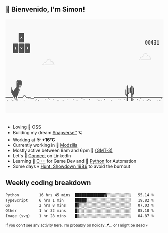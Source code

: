 <h2>🤠 <b>Bienvenido, I'm Simon!&nbsp;</b></h2>

<section>
	<img src="./static/banner.gif" height=300 width=1000>	
</section>
<br/>

<ul>
  <li>
     Loving 🤍 OSS
  </li>
  <li>
    Building my dream&nbsp;<a href=https://github.com/snapverse target=_blank>Snapverse™</a> 🪐
  </li>
  <li>
		<!--START_SECTION:weather-->
		Working at <b>☀️   +16°C</b>
		<!--END_SECTION:weather-->
  </li>
  <li>
    Currently working in 💬&nbsp;<a href=https://github.com/itssimmons?tab=repositories&q=modzilla&type=source&language=&sort= target=_blank>Modzilla</a>
  </li>
  <li>
    Mostly active between 9am and 6pm 🚩 <a href=https://onlinealarmkur.com/world/es target=_blank>(GMT-3)</a>
  </li>
  <li>
    Let's 🔗&nbsp;<a href=https://www.linkedin.com/in/itssimmons target=_blank>Connect</a> on LinkedIn
  </li>
  <li>
    Learning 👴&nbsp;<a href=https://images3.memedroid.com/images/UPLOADED755/65f2bce6734f6.webp target=_blank>C++</a> for Game Dev and 🐍&nbsp;<a href=https://qph.cf2.quoracdn.net/main-qimg-4472b6229cb75bf66ab531f3ebd4f975-lq target=_blank>Python</a> for Automation
  </li>
  <li>
    Some days 💀&nbsp;<a href=https://www.huntshowdown.com target=_blank>Hunt: Showdown 1986</a> to avoid the burnout
  </li>
</ul>

<h2><b>Weekly coding breakdown </b></h2>

<!--START_SECTION:waka-->

```txt
Python         16 hrs 45 mins  █████████████▓░░░░░░░░░░░   55.14 %
TypeScript     6 hrs 1 min     █████░░░░░░░░░░░░░░░░░░░░   19.82 %
Go             2 hrs 8 mins    █▓░░░░░░░░░░░░░░░░░░░░░░░   07.03 %
Other          1 hr 32 mins    █▒░░░░░░░░░░░░░░░░░░░░░░░   05.10 %
Image (svg)    1 hr 28 mins    █▒░░░░░░░░░░░░░░░░░░░░░░░   04.87 %
```

<!--END_SECTION:waka-->

<sup>If you don't see any activity here, I'm probably on holiday 🪁... or I might be dead 💀</sup>
